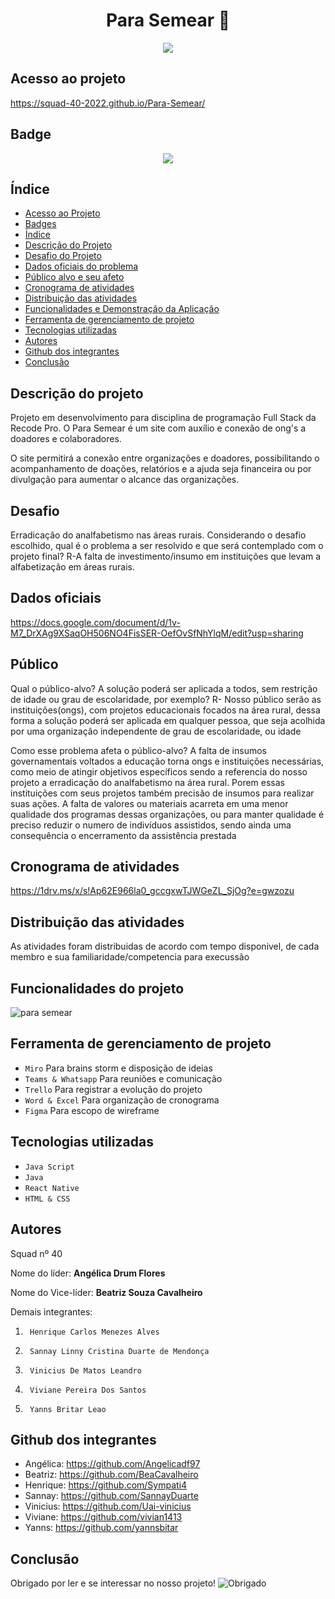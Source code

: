 <h1 align="center"> Para Semear 🌱 </h1>



<p align="center">
  <img src="https://user-images.githubusercontent.com/80060106/200827292-885c89c2-163d-4f61-9432-5f6b2bc2810d.png"/>
</p>

## Acesso ao projeto
https://squad-40-2022.github.io/Para-Semear/

## Badge
<p align="center">
<img src="http://img.shields.io/static/v1?label=STATUS&message=EM%20DESENVOLVIMENTO&color=GREEN&style=for-the-badge"/>
</p>

## Índice 
* [Acesso ao Projeto](#Acesso-ao-projeto)
* [Badges](#Badge)
* [Índice](#Índice)
* [Descrição do Projeto](#Descrição-do-projeto)
* [Desafio do Projeto](#Desafio)
* [Dados oficiais do problema](#Dados-oficiais)
* [Público alvo e seu afeto](#Público)
* [Cronograma de atividades](#Cronograma-de-atividades)
* [Distribuição das atividades](#Distribuição-das-atividades)
* [Funcionalidades e Demonstração da Aplicação](#Funcionalidades-do-projeto)
* [Ferramenta de gerenciamento de projeto](#Ferramenta-de-gerenciamento-de-projeto)
* [Tecnologias utilizadas](#Tecnologias-utilizadas)
* [Autores](#Autores)
* [Github dos integrantes](#Github-dos-integrantes)
* [Conclusão](#Conclusão)


## Descrição do projeto
Projeto em desenvolvimento para disciplina de programação Full Stack da Recode Pro. O Para Semear é um site com auxílio e conexão de ong's a doadores e colaboradores.

O site permitirá a conexão entre organizações e doadores, possibilitando o acompanhamento de doações, relatórios e a ajuda seja financeira ou por divulgação para aumentar o alcance das organizações.

## Desafio
Erradicação do analfabetismo nas áreas rurais. 
Considerando o desafio escolhido, qual é o problema a ser resolvido e que será contemplado com o projeto final? R-A falta de investimento/insumo em instituições que levam a alfabetização em áreas rurais.

## Dados oficiais
https://docs.google.com/document/d/1v-M7_DrXAg9XSaqOH506NO4FisSER-OefOvSfNhYlqM/edit?usp=sharing

## Público
Qual o público-alvo? A solução poderá ser aplicada a todos, sem restrição de idade ou grau de escolaridade, por exemplo? R- Nosso público serão as instituições(ongs), com projetos educacionais focados na área rural, dessa forma a solução poderá ser aplicada em qualquer pessoa, que seja acolhida por uma organização independente de grau de escolaridade, ou idade

Como esse problema afeta o público-alvo? A falta de insumos governamentais voltados a educação torna ongs e instituições necessárias, como meio de atingir objetivos específicos sendo a referencia do nosso projeto a erradicação do analfabetismo na área rural. Porem essas instituições com seus projetos também precisão de insumos para realizar suas ações. A falta de valores ou materiais acarreta em uma menor qualidade dos programas dessas organizações, ou para manter qualidade é preciso reduzir o numero de indivíduos assistidos, sendo ainda uma consequência o encerramento da assistência prestada

## Cronograma de atividades
https://1drv.ms/x/s!Ap62E966la0_gccgxwTJWGeZL_SjOg?e=gwzozu

## Distribuição das atividades
As atividades foram distribuidas de acordo com tempo disponivel, de cada membro e sua familiaridade/competencia para execussão

## Funcionalidades do projeto
![para semear](https://user-images.githubusercontent.com/80060106/201255870-f9394d49-95fd-4381-9eb8-27b801014493.gif)

## Ferramenta de gerenciamento de projeto
- `Miro` Para brains storm e disposição de ideias
- `Teams & Whatsapp` Para reuniões e comunicação
- `Trello` Para registrar a evolução do projeto
- `Word & Excel` Para organização de cronograma
- `Figma` Para escopo de wireframe

## Tecnologias utilizadas
- `Java Script`
- `Java`
- `React Native`
- `HTML & CSS`

## Autores
Squad nº 40 

Nome do líder: <strong>Angélica Drum Flores</strong>

Nome do Vice-líder: <strong>Beatriz Souza Cavalheiro</strong>

Demais integrantes: 
1.      Henrique Carlos Menezes Alves 
2.      Sannay Linny Cristina Duarte de Mendonça 
3.      Vinicius De Matos Leandro 
4.      Viviane Pereira Dos Santos 
5.      Yanns Britar Leao


## Github dos integrantes
- Angélica: https://github.com/Angelicadf97
- Beatriz: https://github.com/BeaCavalheiro
- Henrique: https://github.com/Sympati4
- Sannay: https://github.com/SannayDuarte
- Vinicius: https://github.com/Uai-vinicius
- Viviane: https://github.com/vivian1413
- Yanns: https://github.com/yannsbitar

## Conclusão
Obrigado por ler e se interessar no nosso projeto!
![Obrigado](https://user-images.githubusercontent.com/80060106/201259030-80ccee4b-5bb9-48ae-8489-5f69101d26b6.PNG)
